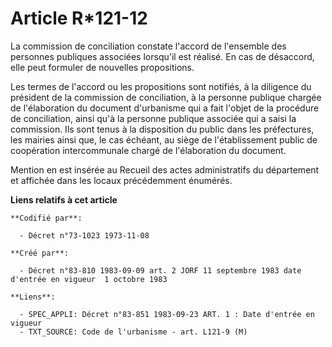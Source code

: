 # Article R*121-12

La commission de conciliation constate l'accord de l'ensemble des personnes publiques associées lorsqu'il est réalisé. En cas
de désaccord, elle peut formuler de nouvelles propositions.

Les termes de l'accord ou les propositions sont notifiés, à la diligence du président de la commission de conciliation, à la
personne publique chargée de l'élaboration du document d'urbanisme qui a fait l'objet de la procédure de conciliation, ainsi
qu'à la personne publique associée qui a saisi la commission. Ils sont tenus à la disposition du public dans les préfectures,
les mairies ainsi que, le cas échéant, au siège de l'établissement public de coopération intercommunale chargé de
l'élaboration du document.

Mention en est insérée au Recueil des actes administratifs du département et affichée dans les locaux précédemment énumérés.

**Liens relatifs à cet article**

	**Codifié par**:

	  - Décret n°73-1023 1973-11-08

	**Créé par**:

	  - Décret n°83-810 1983-09-09 art. 2 JORF 11 septembre 1983 date d'entrée en vigueur  1 octobre 1983

	**Liens**:

	  - SPEC_APPLI: Décret n°83-851 1983-09-23 ART. 1 : Date d'entrée en vigueur
	  - TXT_SOURCE: Code de l'urbanisme - art. L121-9 (M)

